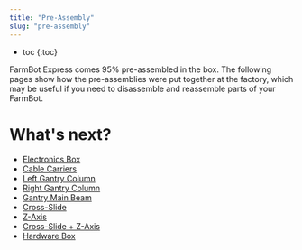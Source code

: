 ```yaml
---
title: "Pre-Assembly"
slug: "pre-assembly"
---
```


* toc
{:toc}

FarmBot Express comes 95% pre-assembled in the box. The following pages show how the pre-assemblies were put together at the factory, which may be useful if you need to disassemble and reassemble parts of your FarmBot.

# What's next?

 * [Electronics Box](pre-assembly/electronics-box.md)
 * [Cable Carriers](pre-assembly/cable-carriers.md)
 * [Left Gantry Column](pre-assembly/left-gantry-column.md)
 * [Right Gantry Column](pre-assembly/right-gantry-column.md)
 * [Gantry Main Beam](pre-assembly/gantry-main-beam.md)
 * [Cross-Slide](pre-assembly/cross-slide.md)
 * [Z-Axis](pre-assembly/z-axis.md)
 * [Cross-Slide + Z-Axis](pre-assembly/cross-slide-z-axis.md)
 * [Hardware Box](pre-assembly/hardware-box.md)
